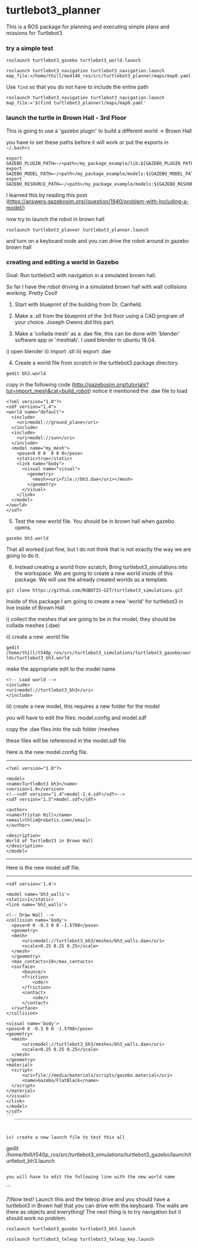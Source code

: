 # turtlebot3_planner

This is a ROS package for planning and executing simple plans and missions for Turtlebot3

### try a simple test


`roslaunch turtlebot3_gazebo turtlebot3_world.launch`

`roslaunch turtlebot3_navigation turtlebot3_navigation.launch map_file:=/home/thill/me4140_ros/src/turtlebot3_planner/maps/map0.yaml`

Use `find` so that you do not have to include the entire path

`roslaunch turtlebot3_navigation turtlebot3_navigation.launch map_file:='$(find turtlebot3_planner)/maps/map0.yaml'`


### launch the turtle in Brown Hall - 3rd Floor
This is going to use a 'gazebo plugin' to build a different world -> Brown Hall 

you have to set these paths before it will work or put the exports in `~/.bashrc`

```
export GAZEBO_PLUGIN_PATH=~/<path>/my_package_example/lib:${GAZEBO_PLUGIN_PATH}
export GAZEBO_MODEL_PATH=~/<path>/my_package_example/models:${GAZEBO_MODEL_PATH}
export GAZEBO_RESOURCE_PATH=~/<path>/my_package_example/models:${GAZEBO_RESOURCE_PATH}
```

I learned this by reading this post (https://answers.gazebosim.org//question/1940/problem-with-including-a-model/)

now try to launch the robot in brown hall

`roslaunch turtlebot3_planner turtlebot3_planner.launch`

and turn on a keyboard node and you can drive the robot around in gazebo brown hall


### creating and editing a world in Gazebo

Goal: Run turtlebot3 with navigation in a simulated brown hall.

So far I have the robot driving in a simulated brown hall with wall collisions working. Pretty Cool!

1) Start with blueprint of the building from Dr. Canfield.

2) Make a .stl from the blueprint of the 3rd floor using a CAD program of your choice. Joseph Owens did this part.

3) Make a 'collada mesh' as a .dae file, this can be done with 'blender' software app or 'meshlab'. I used blender in ubuntu 18.04. 

i) open blender
ii) import .stl
iii) export .dae

4) Create a world file from scratch in the turtlebot3 package directory. 

`gedit bh3.world`

copy in the following code (http://gazebosim.org/tutorials?tut=import_mesh&cat=build_robot)
notice it mentioned the .dae file to load

```
<?xml version="1.0"?>
<sdf version="1.4">
<world name="default">
  <include>
    <uri>model://ground_plane</uri>
  </include>
  <include>
    <uri>model://sun</uri>
  </include>
  <model name="my_mesh">
    <pose>0 0 0  0 0 0</pose>
    <static>true</static>
    <link name="body">
      <visual name="visual">
        <geometry>
          <mesh><uri>file://bh3.dae</uri></mesh>
        </geometry>
      </visual>
    </link>
  </model>
</world>
</sdf>
```


5) Test the new world file. You should be in brown hall when gazebo opens. 

`gazebo bh3.world`

That all worked just fine, but I do not think that is not exactly the way we are going to do it.



6) Instead creating a world from scratch, Bring turtlebot3_simulations into the workspace. We are going to create a new world inside of this package. We will use the already created worlds as a template.


`git clone https://github.com/ROBOTIS-GIT/turtlebot3_simulations.git`


Inside of this package I am going to create a new 'world' for turtlebot3 in live inside of Brown Hall


i) collect the meshes that are going to be in the model, they should be collada meshes (.dae)

ii) create a new .world file 

`gedit /home/thill/t540p_ros/src/turtlebot3_simulations/turtlebot3_gazebo/worlds/turtlebot3_bh3.world`

make the appropriate edit to the model name

```
<!-- Load world -->
<include>
<uri>model://turtlebot3_bh3</uri>
</include>
```

iii) create a new model, this requires a new folder for the model

you will have to edit the files: model.config and model.sdf  

copy the .dae files into the sub folder /meshes 

these files will be referenced in the model.sdf file


Here is the new model.config file.

____________________________________________________
```
<?xml version="1.0"?>

<model>
<name>TurtleBot3 bh3</name>
<version>1.0</version>
<!--<sdf version="1.4">model-1_4.sdf</sdf>-->
<sdf version="1.5">model.sdf</sdf>  

<author>
<name>Tristan Hill</name>
<email>thlim@robotis.com</email>
</author>

<description>
World of TurtleBot3 in Brown Hall
</description>
</model>
```
_____________________________________________________


Here is the new model.sdf file.

_____________________________________________________________________________________
```
<sdf version='1.4'>

<model name='bh3_walls'>
<static>1</static>
<link name='bh3_walls'>

<!-- Draw Wall -->
<collision name='body'>
  <pose>0 0 -0.3 0 0 -1.5708</pose>
  <geometry>
  <mesh>
      <uri>model://turtlebot3_bh3/meshes/bh3_walls.dae</uri>
      <scale>0.25 0.25 0.25</scale>
  </mesh>
  </geometry>
  <max_contacts>10</max_contacts>
  <surface>
      <bounce/>
      <friction>
          <ode/>
      </friction>
      <contact>
          <ode/>
      </contact>
  </surface>
</collision>

<visual name='body'>
<pose>0 0 -0.3 0 0 -1.5708</pose>
<geometry>
  <mesh>
      <uri>model://turtlebot3_bh3/meshes/bh3_walls.dae</uri>
      <scale>0.25 0.25 0.25</scale>
  </mesh>
</geometry>
<material>
  <script>
      <uri>file://media/materials/scripts/gazebo.material</uri>
      <name>Gazebo/FlatBlack</name>
  </script>
</material>
</visual>
</link>
</model>
</sdf>
```__________________________________________________________________________________



iv) create a new launch file to test this all 

```
gedit /home/thill/t540p_ros/src/turtlebot3_simulations/turtlebot3_gazebo/launch/turtlebot_bh3.launch  
```

you will have to edit the following line with the new world name
```
<arg name="world_name" value="$(find turtlebot3_gazebo)/worlds/turtlebot3_bh3.world"/>    
```

7)Now test! Launch this and the teleop drive and you should have a turtlebot3 in Brown hall that you can drive with the keyboard. The walls are there as objects and everything! The next thing is to try navigation but it should work no problem.

```
roslaunch turtlebot3_gazebo turtlebot3_bh3.launch
```
```
roslaunch turtlebot3_teleop turtlebot3_teleop_key.launch
```


